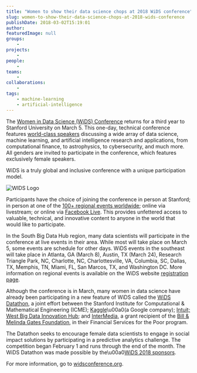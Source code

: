 ```yaml
---
title: "Women to show their data science chops at 2018 WiDS conference"
slug: women-to-show-their-data-science-chops-at-2018-wids-conference
publishDate: 2018-03-02T15:19:01
author: 
featuredImage: null
groups:
    - 
projects:
    - 
people:
    - 
teams: 
    - 
collaborations:
    - 
tags:
    - machine-learning
    - artificial-intelligence
---
```

The [Women in Data Science (WiDS) Conference](http://widsconference.org/) returns for a third year to Stanford University on March 5. This one-day, technical conference features [world-class speakers](http://www.widsconference.org/speakers.html) discussing a wide array of data science, machine learning, and artificial intelligence research and applications, from computational finance, to astrophysics, to cybersecurity, and much more. All genders are invited to participate in the conference, which features exclusively female speakers. 

WiDS is a truly global and inclusive conference with a unique participation model. 

![WIDS Logo](https://renci.org/wp-content/uploads/2018/03/wids-logo-stacked-stanford-preferred.jpg)

Participants have the choice of joining the conference in person at Stanford; in person at one of the [100+ regional events worldwide](http://www.widsconference.org/register.html); online via livestream; or online via [Facebook Live](http://facebook.com/wids2018). This provides unfettered access to valuable, technical, and innovative content to anyone in the world that would like to participate.

In the South Big Data Hub region, many data scientists will participate in the conference at live events in their area. While most will take place on March 5, some events are schedule for other days. WiDS events in the southeast will take place in Atlanta, GA (March 8), Austin, TX (March 24), Research Triangle Park, NC, Charlotte, NC, Charlottesville, VA, Columbia, SC, Dallas, TX, Memphis, TN, Miami, FL, San Marcos, TX, and Washington DC. More information on regional events is available on the WiDS website [registration page](http://www.widsconference.org/register.html).

Although the conference is in March, many women in data science have already been participating in a new feature of WiDS called the [WiDS Datathon](http://widsconference.org/datathon.html), a joint effort between the Stanford Institute for Computational & Mathematical Engineering (ICME); [Kaggle](http://kaggle.com/)\u00a0(a Google company); [Intuit;](http://intuit.com/) [West Big Data Innovation Hub](http://westbigdatahub.org/); and [InterMedia](http://intermedia.org/), a grant recipient of the [Bill & Melinda Gates Foundation](http://gatesfoundation.org/), in their Financial Services for the Poor program.

The Datathon seeks to encourage female data scientists to engage in social impact solutions by participating in a predictive analytics challenge. The competition began February 1 and runs through the end of the month. The WiDS Datathon was made possible by the\u00a0[WiDS 2018 sponsors](http://www.widsconference.org/sponsors.html).

For more information, go to [widsconference.org](http://widsconference.org).

<!-- *\-Karen Green* -->
